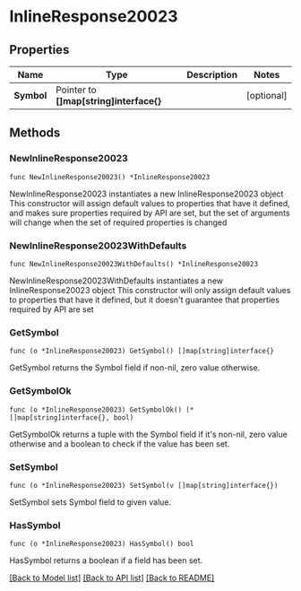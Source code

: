 # InlineResponse20023

## Properties

Name | Type | Description | Notes
------------ | ------------- | ------------- | -------------
**Symbol** | Pointer to **[]map[string]interface{}** |  | [optional] 

## Methods

### NewInlineResponse20023

`func NewInlineResponse20023() *InlineResponse20023`

NewInlineResponse20023 instantiates a new InlineResponse20023 object
This constructor will assign default values to properties that have it defined,
and makes sure properties required by API are set, but the set of arguments
will change when the set of required properties is changed

### NewInlineResponse20023WithDefaults

`func NewInlineResponse20023WithDefaults() *InlineResponse20023`

NewInlineResponse20023WithDefaults instantiates a new InlineResponse20023 object
This constructor will only assign default values to properties that have it defined,
but it doesn't guarantee that properties required by API are set

### GetSymbol

`func (o *InlineResponse20023) GetSymbol() []map[string]interface{}`

GetSymbol returns the Symbol field if non-nil, zero value otherwise.

### GetSymbolOk

`func (o *InlineResponse20023) GetSymbolOk() (*[]map[string]interface{}, bool)`

GetSymbolOk returns a tuple with the Symbol field if it's non-nil, zero value otherwise
and a boolean to check if the value has been set.

### SetSymbol

`func (o *InlineResponse20023) SetSymbol(v []map[string]interface{})`

SetSymbol sets Symbol field to given value.

### HasSymbol

`func (o *InlineResponse20023) HasSymbol() bool`

HasSymbol returns a boolean if a field has been set.


[[Back to Model list]](../README.md#documentation-for-models) [[Back to API list]](../README.md#documentation-for-api-endpoints) [[Back to README]](../README.md)


